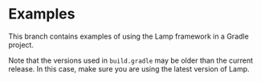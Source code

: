 # Examples
This branch contains examples of using the Lamp framework in a Gradle project.

Note that the versions used in `build.gradle` may be older than the current release. In this case, make sure you are using the latest version of Lamp.
